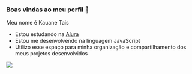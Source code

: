 ### Boas vindas ao meu perfil 💙

Meu nome é Kauane Tais

- Estou estudando na [Alura](https://www.alura.com.br)
- Estou me desenvolvendo na linguagem JavaScript
- Utilizo esse espaço para minha organização e compartilhamento dos meus projetos desenvolvidos

![]( https://media.tenor.com/GHoD9JuIq6UAAAAC/fictive-eleven-stranger-things.gif)
